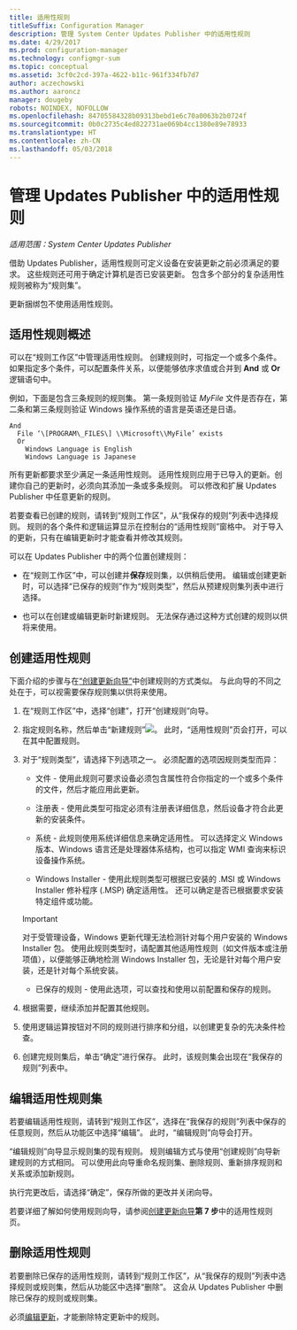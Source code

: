 ```yaml
---
title: 适用性规则
titleSuffix: Configuration Manager
description: 管理 System Center Updates Publisher 中的适用性规则
ms.date: 4/29/2017
ms.prod: configuration-manager
ms.technology: configmgr-sum
ms.topic: conceptual
ms.assetid: 3cf0c2cd-397a-4622-b11c-961f334fb7d7
author: aczechowski
ms.author: aaroncz
manager: dougeby
robots: NOINDEX, NOFOLLOW
ms.openlocfilehash: 84705584328b09313bebd1e6c70a0063b2b0724f
ms.sourcegitcommit: 0b0c2735c4ed822731ae069b4cc1380e89e78933
ms.translationtype: HT
ms.contentlocale: zh-CN
ms.lasthandoff: 05/03/2018
---
```

# <a name="manage-applicability-rules-in-updates-publisher"></a>管理 Updates Publisher 中的适用性规则

*适用范围：System Center Updates Publisher*

借助 Updates Publisher，适用性规则可定义设备在安装更新之前必须满足的要求。 这些规则还可用于确定计算机是否已安装更新。 包含多个部分的复杂适用性规则被称为“规则集”。

更新捆绑包不使用适用性规则。

## <a name="overview-of-applicability-rules"></a>适用性规则概述
可以在“规则工作区”中管理适用性规则。 创建规则时，可指定一个或多个条件。 如果指定多个条件，可以配置条件关系，以便能够依序求值或合并到 **And** 或 **Or** 逻辑语句中。

例如，下面是包含三条规则的规则集。 第一条规则验证 *MyFile* 文件是否存在，第二条和第三条规则验证 Windows 操作系统的语言是英语还是日语。

    And  
      File ‘\[PROGRAM\_FILES\] \\Microsoft\\MyFile’ exists  
      Or  
        Windows Language is English   
        Windows Language is Japanese

所有更新都要求至少满足一条适用性规则。 适用性规则应用于已导入的更新。创建你自己的更新时，必须向其添加一条或多条规则。 可以修改和扩展 Updates Publisher 中任意更新的规则。

若要查看已创建的规则，请转到“规则工作区”，从“我保存的规则”列表中选择规则。 规则的各个条件和逻辑运算显示在控制台的“适用性规则”窗格中。 对于导入的更新，只有在编辑更新时才能查看并修改其规则。

可以在 Updates Publisher 中的两个位置创建规则：

-   在“规则工作区”中，可以创建并**保存**规则集，以供稍后使用。 编辑或创建更新时，可以选择“已保存的规则”作为“规则类型”，然后从预建规则集列表中进行选择。

-   也可以在创建或编辑更新时新建规则。 无法保存通过这种方式创建的规则以供将来使用。

## <a name="create-applicability-rule"></a>创建适用性规则
下面介绍的步骤与在[“创建更新向导”](/sccm/sum/tools/create-updates-with-updates-publisher#the-create-update-wizard)中创建规则的方式类似。 与此向导的不同之处在于，可以视需要保存规则集以供将来使用。

1.  在“规则工作区”中，选择“创建”，打开“创建规则”向导。

2.  指定规则名称，然后单击“新建规则”![](media/newrule.png)。 此时，“适用性规则”页会打开，可以在其中配置规则。

3.  对于“规则类型”，请选择下列选项之一。 必须配置的选项因规则类型而异：

    -   文件 - 使用此规则可要求设备必须包含属性符合你指定的一个或多个条件的文件，然后才能应用此更新。

    -   注册表 - 使用此类型可指定必须有注册表详细信息，然后设备才符合此更新的安装条件。

    -   系统 - 此规则使用系统详细信息来确定适用性。 可以选择定义 Windows 版本、Windows 语言还是处理器体系结构，也可以指定 WMI 查询来标识设备操作系统。

    -   Windows Installer - 使用此规则类型可根据已安装的 .MSI 或 Windows Installer 修补程序 (.MSP) 确定适用性。 还可以确定是否已根据要求安装特定组件或功能。

       > [!IMPORTANT]   
       > 对于受管理设备，Windows 更新代理无法检测针对每个用户安装的 Windows Installer 包。 使用此规则类型时，请配置其他适用性规则（如文件版本或注册项值），以便能够正确地检测 Windows Installer 包，无论是针对每个用户安装，还是针对每个系统安装。

    -   已保存的规则 - 使用此选项，可以查找和使用以前配置和保存的规则。

4.  根据需要，继续添加并配置其他规则。

5.  使用逻辑运算按钮对不同的规则进行排序和分组，以创建更复杂的先决条件检查。

6.  创建完规则集后，单击“确定”进行保存。 此时，该规则集会出现在“我保存的规则”列表中。

## <a name="edit-applicability-rule-sets"></a>编辑适用性规则集
若要编辑适用性规则，请转到“规则工作区”，选择在“我保存的规则”列表中保存的任意规则，然后从功能区中选择“编辑”。 此时，“编辑规则”向导会打开。

“编辑规则”向导显示规则集的现有规则。 规则编辑方式与使用“创建规则”向导新建规则的方式相同。 可以使用此向导重命名规则集、删除规则、重新排序规则和关系或添加新规则。

执行完更改后，请选择“确定”，保存所做的更改并关闭向导。

若要详细了解如何使用规则向导，请参阅[创建更新向导](/sccm/sum/tools/create-updates-with-updates-publisher#the-create-update-wizard)**第 7 步**中的适用性规则页。

## <a name="delete-applicability-rules"></a>删除适用性规则
若要删除已保存的适用性规则，请转到“规则工作区”，从“我保存的规则”列表中选择规则或规则集，然后从功能区中选择“删除”。 这会从 Updates Publisher 中删除已保存的规则或规则集。

必须[编辑更新](/sccm/sum/tools/manage-updates-with-updates-publisher#edit-updates-and-bundles)，才能删除特定更新中的规则。
